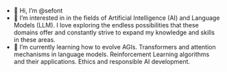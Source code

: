 - 👋 Hi, I’m @sefont 
- 👀 I’m interested in in the fields of Artificial Intelligence (AI) and Language Models (LLM). I love exploring the endless possibilities that these domains offer and constantly strive to expand my knowledge and skills in these areas.
- 🌱 I’m currently learning how to evolve AGIs. Transformers and attention mechanisms in language models. Reinforcement Learning algorithms and their applications. Ethics and responsible AI development.

<!---
sefont/sefont is a ✨ special ✨ repository because its `README.md` (this file) appears on your GitHub profile.
You can click the Preview link to take a look at your changes.
--->
